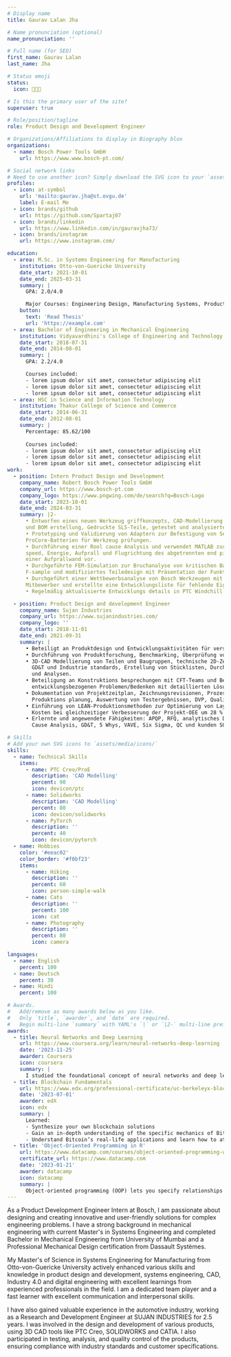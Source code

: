 ```yaml
---
# Display name
title: Gaurav Lalan Jha

# Name pronunciation (optional)
name_pronunciation: ''

# Full name (for SEO)
first_name: Gaurav Lalan
last_name: Jha

# Status emoji
status:
  icon: 🧑🏻‍🔧️

# Is this the primary user of the site?
superuser: true

# Role/position/tagline
role: Product Design and Development Engineer

# Organizations/Affiliations to display in Biography blox
organizations:
  - name: Bosch Power Tools GmbH
    url: https://www.www.bosch-pt.com/

# Social network links
# Need to use another icon? Simply download the SVG icon to your `assets/media/icons/` folder.
profiles:
  - icon: at-symbol
    url: 'mailto:gaurav.jha@st.ovgu.de'
    label: E-mail Me
  - icon: brands/github
    url: https://github.com/Spartaj07
  - icon: brands/linkedin
    url: https://www.linkedin.com/in/gauravjha73/
  - icon: brands/instagram
    url: https://www.instagram.com/

education:
  - area: M.Sc. in Systems Engineering for Manufacturing
    institution: Otto-von-Guericke University
    date_start: 2021-10-01
    date_end: 2025-03-31
    summary: |
      GPA: 2.0/4.0

      Major Courses: Engineering Design, Manufacturing Systems, Product Development, CAD/CAM/CAx, Industry 4.0, Digital Engineering, Mechatronic systems.
    button:
      text: 'Read Thesis'
      url: 'https://example.com'
  - area: Bachelor of Engineering in Mechanical Engineering
    institution: Vidyavardhini's College of Engineering and Technology
    date_start: 2018-07-31
    date_end: 2014-08-01
    summary: |
      GPA: 2.2/4.0

      Courses included:
      - lorem ipsum dolor sit amet, consectetur adipiscing elit
      - lorem ipsum dolor sit amet, consectetur adipiscing elit
      - lorem ipsum dolor sit amet, consectetur adipiscing elit
  - area: HSC in Science and Information Technology
    institution: Thakur College of Science and Commerce
    date_start: 2014-06-31
    date_end: 2012-08-01
    summary: |
      Percentage: 85.62/100
      
      Courses included:
      - lorem ipsum dolor sit amet, consectetur adipiscing elit
      - lorem ipsum dolor sit amet, consectetur adipiscing elit
      - lorem ipsum dolor sit amet, consectetur adipiscing elit
work:
  - position: Intern Product Design and Development
    company_name: Robert Bosch Power Tools GmbH
    company_url: https://www.bosch-pt.com
    company_logo: https://www.pngwing.com/de/search?q=Bosch-Logo
    date_start: 2023-10-01
    date_end: 2024-03-31
    summary: |2-
      • Entworfen eines neuen Werkzeug griffkonzepts, CAD-Modellierung mit PTC Creo, Material
      und BOM erstellung, Gedruckte SLS-Teile, getestet und analysierte Ergonomie mit Montage.
      • Prototyping und Validierung von Adaptern zur Befestigung von Sensoren an
      ProCore-Batterien für Werkzeug prüfungen.
      • Durchführung einer Rool cause Analysis und verwendet MATLAB zur Analyse der fly off
      speed, Energie, Aufprall und Flugrichtung des abgetrennten end piece, Ich schlug den Einbau
      einer Aufprallwand vor.
      • Durchgeführte FEM-Simulation zur Bruchanalyse von kritischen Bauteilversagen während
      F-sample und modifiziertes Teiledesign mit Präsentation der Funktions und Risk analyse.
      • Durchgeführt einer Wettbewerbsanalyse von Bosch Werkzeugen mit Werkzeugen der
      Mitbewerber und erstellte eine Entwicklungsliste für fehlende Eigenschaften.
      • Regelmäßig aktualisierte Entwicklungs details in PTC Windchill und Projektblättern.

  - position: Product Design and development Engineer
    company_name: Sujan Industries
    company_url: https://www.sujanindustries.com/
    company_logo: ''
    date_start: 2018-11-01
    date_end: 2021-09-31
    summary: |
      • Beteiligt an Produktdesign und Entwicklungsaktivitäten für verschiedene Konzepte und Komponenten mit Lösungen von der     Konzeptphase bis zur Produktionsfreigabe.
      • Durchführung von Produktforschung, Benchmarking, Überprüfung von Anforderungen und Herstellbarkeit, Prototyping, Produktions planung und Trials, statische und dynamische Tests.
      • 3D-CAD Modellierung von Teilen und Baugruppen, technische 2D-Zeichnungen gemäß
        GD&T und Industrie standards, Erstellung von Stücklisten, Durchführung von FEMSimulationen
        und Analysen.
      • Beteiligung an Konstruktions besprechungen mit CFT-Teams und Behebung von
        entwicklungsbezogenen Problemen/Bedenken mit detaillierten Lösungen.
      • Dokumentation von Projektzeitplan, Zeichnungsrevisionen, Prozesslayouts, Montage und
        Produktions planung, Auswertung von Testergebnissen, DVP, Qualitäts und 8D Berichten.
      • Einführung von LEAN-Produktionsmethoden zur Optimierung von Layouts, Prozessen und
        Kosten bei gleichzeitiger Verbesserung der Projekt-OEE um 28 %.
      • Erlernte und angewendete Fähigkeiten: APQP, RFQ, analytisches Denken, DFM, Root
        Cause Analysis, GD&T, 5 Whys, VAVE, Six Sigma, QC und kunden SOR.

# Skills
# Add your own SVG icons to `assets/media/icons/`
skills:
  - name: Technical Skills
    items:
      - name: PTC Creo/ProE
        description: 'CAD Modelling'
        percent: 90
        icon: devicon/ptc
      - name: Solidworks 
        description: 'CAD Modelling'
        percent: 80
        icon: devicon/solidworks
      - name: PyTorch
        description: ''
        percent: 40
        icon: devicon/pytorch
  - name: Hobbies
    color: '#eeac02'
    color_border: '#f0bf23'
    items:
      - name: Hiking
        description: ''
        percent: 60
        icon: person-simple-walk
      - name: Cats
        description: ''
        percent: 100
        icon: cat
      - name: Photography
        description: ''
        percent: 80
        icon: camera

languages:
  - name: English
    percent: 100
  - name: Deutsch
    percent: 30
  - name: Hindi
    percent: 100

# Awards.
#   Add/remove as many awards below as you like.
#   Only `title`, `awarder`, and `date` are required.
#   Begin multi-line `summary` with YAML's `|` or `|2-` multi-line prefix and indent 2 spaces below.
awards:
  - title: Neural Networks and Deep Learning
    url: https://www.coursera.org/learn/neural-networks-deep-learning
    date: '2023-11-25'
    awarder: Coursera
    icon: coursera
    summary: |
      I studied the foundational concept of neural networks and deep learning. By the end, I was familiar with the significant technological trends driving the rise of deep learning; build, train, and apply fully connected deep neural networks; implement efficient (vectorized) neural networks; identify key parameters in a neural network’s architecture; and apply deep learning to your own applications.
  - title: Blockchain Fundamentals
    url: https://www.edx.org/professional-certificate/uc-berkeleyx-blockchain-fundamentals
    date: '2023-07-01'
    awarder: edX
    icon: edx
    summary: |
      Learned:
      - Synthesize your own blockchain solutions
      - Gain an in-depth understanding of the specific mechanics of Bitcoin
      - Understand Bitcoin’s real-life applications and learn how to attack and destroy Bitcoin, Ethereum, smart contracts and Dapps, and alternatives to Bitcoin’s Proof-of-Work consensus algorithm
  - title: 'Object-Oriented Programming in R'
    url: https://www.datacamp.com/courses/object-oriented-programming-with-s3-and-r6-in-r
    certificate_url: https://www.datacamp.com
    date: '2023-01-21'
    awarder: datacamp
    icon: datacamp
    summary: |
      Object-oriented programming (OOP) lets you specify relationships between functions and the objects that they can act on, helping you manage complexity in your code. This is an intermediate level course, providing an introduction to OOP, using the S3 and R6 systems. S3 is a great day-to-day R programming tool that simplifies some of the functions that you write. R6 is especially useful for industry-specific analyses, working with web APIs, and building GUIs.
---
```


As a Product Development Engineer Intern at Bosch, I am passionate about designing and creating innovative and user-friendly solutions for complex engineering problems. I have a strong background in mechanical engineering with current Master's in Systems Engineering and completed Bachelor in Mechanical Engineering from University of Mumbai and a Professional Mechanical Design certification from Dassault Systèmes.

My Master's of Science in Systems Engineering for Manufacturing from Otto-von-Guericke University actively enhanced various skills and knowledge in product design and development, systems engineering, CAD, Industry 4.0 and digital engineering with excellent learnings from experienced professionals in the field. I am a dedicated team player and a fast learner with excellent communication and interpersonal skills.

I have also gained valuable experience in the automotive industry, working as a Research and Development Engineer at SUJAN INDUSTRIES for 2.5 years. I was involved in the design and development of various products, using 3D CAD tools like PTC Creo, SOLIDWORKS and CATIA. I also participated in testing, analysis, and quality control of the products, ensuring compliance with industry standards and customer specifications.

